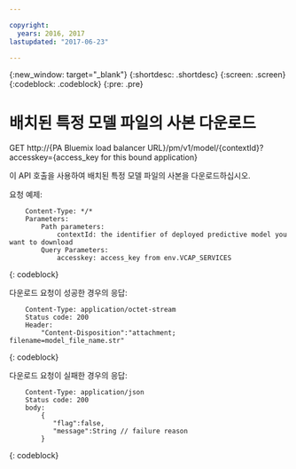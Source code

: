 ```yaml
---

copyright:
  years: 2016, 2017
lastupdated: "2017-06-23"

---
```


{:new_window: target="_blank"}
{:shortdesc: .shortdesc}
{:screen: .screen}
{:codeblock: .codeblock}
{:pre: .pre}

# 배치된 특정 모델 파일의 사본 다운로드


GET http://{PA Bluemix load balancer
URL}/pm/v1/model/{contextId}?accesskey={access_key for this bound application}

이 API 호출을 사용하여 배치된 특정 모델 파일의 사본을 다운로드하십시오. 

요청 예제: 

```
    Content-Type: */*
    Parameters:
        Path parameters:
            contextId: the identifier of deployed predictive model you want to download
        Query Parameters:
            accesskey: access_key from env.VCAP_SERVICES
```
{: codeblock}

다운로드 요청이 성공한 경우의 응답:

```
    Content-Type: application/octet-stream
    Status code: 200
    Header:
        "Content-Disposition":"attachment; filename=model_file_name.str"
```
{: codeblock}

다운로드 요청이 실패한 경우의 응답:

```
    Content-Type: application/json
    Status code: 200
    body:
        {
           "flag":false,
           "message":String // failure reason
        }
```
{: codeblock}
